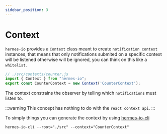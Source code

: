 ```yaml
---
sidebar_position: 3
---
```


# Context
`hermes-io` provides a `Context` class meant to create `notification context` instances, that means that only notifications submited on a specific context will be listened otherwise will be ignored, you can think on this like a `whitelist`. 

```javascript
// ./src/contexts/counter.js
import { Context } from "hermes-io";
export const CounterContext = new Context('CounterContext');
```

The context constrains the observer by telling which `notifications` must listen to.

:::warning
This concept has nothing to do with the `react context api`.
:::

To simply things you can generate the context by using [hermes-io-cli](https://www.npmjs.com/package/hermes-io-cli#context)
```
hermes-io-cli --root="./src" --context="CounterContext"
```